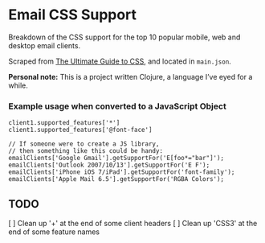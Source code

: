 # Email CSS Support

Breakdown of the CSS support for the top 10 popular mobile, web and desktop email clients.

Scraped from [The Ultimate Guide to CSS](https://www.campaignmonitor.com/css/), and located in `main.json`.

**Personal note:** This is a project written Clojure, a language I&rsquo;ve eyed for a while.

### Example usage when converted to a JavaScript Object

```
client1.supported_features['*']
client1.supported_features['@font-face']

// If someone were to create a JS library,
// then something like this could be handy:
emailClients['Google Gmail'].getSupportFor('E[foo*="bar"]');
emailClients['Outlook 2007/10/13'].getSupportFor('E F');
emailClients['iPhone iOS 7/iPad'].getSupportFor('font-family');
emailClients['Apple Mail 6.5'].getSupportFor('RGBA Colors');
```

## TODO

[ ] Clean up '+' at the end of some client headers
[ ] Clean up 'CSS3' at the end of some feature names
